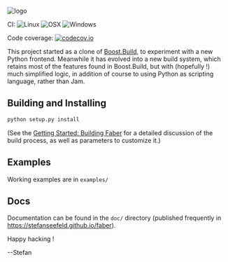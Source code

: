 ![logo](https://github.com/stefanseefeld/faber/raw/develop/doc/_static/logo.png)


CI: ![Linux](https://github.com/stefanseefeld/faber/workflows/Test%20Ubuntu/badge.svg)
 ![OSX](https://github.com/stefanseefeld/faber/workflows/Test%20OSX/badge.svg)
 ![Windows](https://github.com/stefanseefeld/faber/workflows/Test%20Windows/badge.svg)

Code coverage: [![codecov.io](https://codecov.io/gh/stefanseefeld/faber/branch/develop/graph/badge.svg)](https://codecov.io/gh/stefanseefeld/faber)

This project started as a clone of [Boost.Build](https://github.com/boostorg/build/), to experiment with a new Python frontend.
Meanwhile it has evolved into a new build system, which retains most of the features found in Boost.Build, but with (hopefully !)
much simplified logic, in addition of course to using Python as scripting language, rather than Jam.


Building and Installing
-----------------------

``` bash
python setup.py install
```

(See the [Getting Started: Building Faber](https://github.com/stefanseefeld/faber/wiki/Getting-Started%3A-Building-Faber) for a
detailed discussion of the build process, as well as parameters to customize it.)

Examples
--------

Working examples are in `examples/`

Docs
----

Documentation can be found in the `doc/` directory (published frequently in https://stefanseefeld.github.io/faber).

Happy hacking !

  --Stefan
